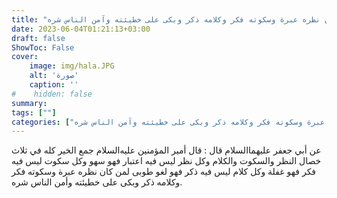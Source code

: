 ```yaml
---
title: "ثواب من كان نظره عبرة وسكوته فكر وكلامه ذكر وبكى على خطيئته وآمن الناس شره"
date: 2023-06-04T01:21:13+03:00
draft: false
ShowToc: False
cover:
    image: img/hala.JPG
    alt: 'صورة'
    caption: ''
#    hidden: false
summary: 
tags: [""]
categories: ["ثواب من كان نظره عبرة وسكوته فكر وكلامه ذكر وبكى على خطيئته وآمن الناس شره"]
---
```

عن أبي جعفر عليهما‌السلام قال : قال أمير المؤمنين
عليه‌السلام جمع الخير كله في ثلاث خصال النظر والسكوت والكلام
وكل نظر ليس فيه اعتبار فهو سهو وكل سكوت ليس فيه فكر فهو غفلة
وكل كلام ليس فيه ذكر فهو لغو طوبى لمن كان نظره عبرة وسكوته فكر
وكلامه ذكر وبكى على خطيئته وأمن الناس شره.



